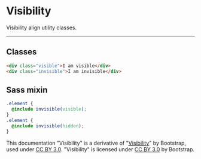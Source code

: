 # Visibility

Visibility align utility classes.

<hr />

## Classes

```html
<div class="visible">I am visible</div>
<div class="invisible">I am invisible</div>
```

## Sass mixin

```scss
.element {
  @include invisible(visible);
}
.element {
  @include invisible(hidden);
}
```

<div class="alert alert-secondary" role="alert">

This documentation "Visibility" is a derivative of "[Visibility](http://getbootstrap.com/docs/4.1/utilities/visibility/)"
by Bootstrap, used under [CC BY 3.0](https://creativecommons.org/licenses/by/3.0/).
"Visibility" is licensed under [CC BY 3.0](https://creativecommons.org/licenses/by/3.0/) by Bootstrap.
</div>
